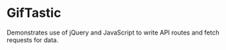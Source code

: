 # GifTastic
Demonstrates use of jQuery and JavaScript to write API routes and fetch requests for data.

